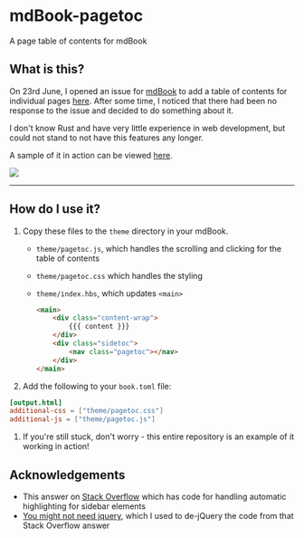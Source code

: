 # mdBook-pagetoc

A page table of contents for mdBook

## What is this?

On 23rd June, I opened an issue for [mdBook](https://github.com/rust-lang/mdBook) to add a table of contents for individual pages [here](https://github.com/rust-lang/mdBook/issues/1263). After some time, I noticed that there had been no response to the issue and decided to do something about it.

I don't know Rust and have very little experience in web development, but could not stand to not have this features any longer.

A sample of it in action can be viewed [here](https://www.jorel.dev/mdBook-pagetoc/).

![](./sample.png)

-----

## How do I use it?

1. Copy these files to the `theme` directory in your mdBook.

    - `theme/pagetoc.js`, which handles the scrolling and clicking for the table of contents

    - `theme/pagetoc.css` which handles the styling

    - `theme/index.hbs`, which updates `<main>`

      ```html
      <main>
          <div class="content-wrap">
              {{{ content }}}
          </div>
          <div class="sidetoc">
              <nav class="pagetoc"></nav>
          </div>
      </main>
      ```

1. Add the following to your `book.toml` file:

  ```toml
  [output.html]
  additional-css = ["theme/pagetoc.css"]
  additional-js = ["theme/pagetoc.js"]
  ```

1. If you're still stuck, don't worry - this entire repository is an example of it working in action!

## Acknowledgements

- This answer on [Stack Overflow](https://stackoverflow.com/a/54994316/4779071) which has code for handling automatic highlighting for sidebar elements
- [You might not need jquery](http://youmightnotneedjquery.com/), which I used to de-jQuery the code from that Stack Overflow answer
